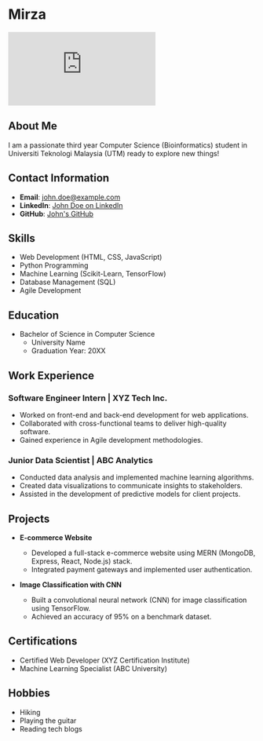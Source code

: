# Mirza

![Profile Picture](https://eportfolio.utm.my/artefact/file/download.php?file=1204059&view=316083&time=1696815894)

## About Me

I am a passionate third year Computer Science (Bioinformatics) student in Universiti Teknologi Malaysia (UTM) ready to explore new things!

## Contact Information

- **Email**: john.doe@example.com
- **LinkedIn**: [John Doe on LinkedIn](https://www.linkedin.com/in/johndoe)
- **GitHub**: [John's GitHub](https://github.com/johndoe)

## Skills

- Web Development (HTML, CSS, JavaScript)
- Python Programming
- Machine Learning (Scikit-Learn, TensorFlow)
- Database Management (SQL)
- Agile Development

## Education

- Bachelor of Science in Computer Science
  - University Name
  - Graduation Year: 20XX

## Work Experience

### Software Engineer Intern | XYZ Tech Inc.

- Worked on front-end and back-end development for web applications.
- Collaborated with cross-functional teams to deliver high-quality software.
- Gained experience in Agile development methodologies.

### Junior Data Scientist | ABC Analytics

- Conducted data analysis and implemented machine learning algorithms.
- Created data visualizations to communicate insights to stakeholders.
- Assisted in the development of predictive models for client projects.

## Projects

- **E-commerce Website**
  - Developed a full-stack e-commerce website using MERN (MongoDB, Express, React, Node.js) stack.
  - Integrated payment gateways and implemented user authentication.

- **Image Classification with CNN**
  - Built a convolutional neural network (CNN) for image classification using TensorFlow.
  - Achieved an accuracy of 95% on a benchmark dataset.

## Certifications

- Certified Web Developer (XYZ Certification Institute)
- Machine Learning Specialist (ABC University)

## Hobbies

- Hiking
- Playing the guitar
- Reading tech blogs

